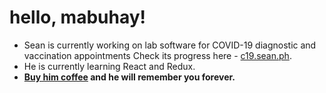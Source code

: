 # hello, mabuhay!

- Sean is currently working on lab software for COVID-19 diagnostic and vaccination appointments Check its progress here - [c19.sean.ph](https://c19.sean.ph).
- He is currently learning React and Redux.
- **[Buy him coffee](https://ko-fi.com/seanvelasco) and he will remember you forever.**
